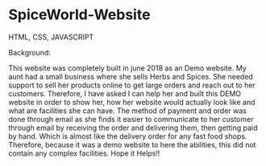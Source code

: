 # SpiceWorld-Website
HTML, CSS, JAVASCRIPT


Background:

This website was completely built in june 2018 as an Demo website. 
My aunt had a small business where she sells Herbs and Spices. She needed support to sell her products online to get large orders and reach out to her customers. Therefore, I have asked I can help her and built this DEMO website in order to show her, how her website would actually look like and what are facilities she can have. 
The method of payment and order was done through email as she finds it easier to communicate to her customer through email by receiving the order and delivering them, then getting paid by hand. Which is almost like the delivery order for any fast food shops. 
Therefore, because it was a demo website to here the abilities, this did not contain any complex facilities. 
Hope it Helps!!
